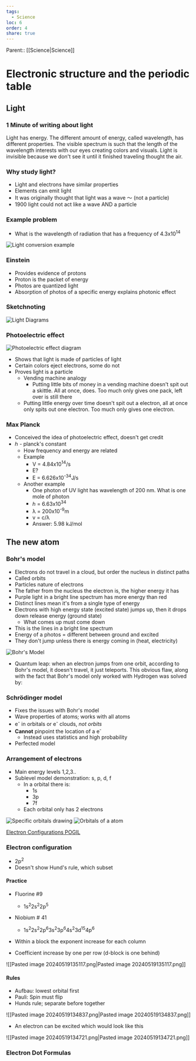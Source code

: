```yaml
---
tags:
  - Science
loc: 6
order: 4
share: true
---
```


Parent:: [[Science|Science]]

# Electronic structure and the periodic table

## Light

### 1 Minute of writing about light

Light has energy. The different amount of energy, called wavelength, has different properties. The visible spectrum is such that the length of the wavelength interests with our eyes creating colors and visuals. Light is invisible because we don't see it until it finished traveling thought the air.

### Why study light?

- Light and electrons have similar properties
- Elements can emit light
- It was originally thought that light was a wave 〜 (not a particle)
- 1900 light could not act like a wave AND a particle

### Example problem

- What is the wavelength of radiation that has a frequency of 4.3x10<sup>14</sup>

![Light conversion example](light_conversion_example.png)

### Einstein

- Provides evidence of protons
- Proton is the packet of energy
- Photos are quantized light
- Absorption of photos of a specific energy explains photonic effect

### Sketchnoting

![Light Diagrams](light_diagrams.png)

### Photoelectric effect

![Photoelectric effect diagram](photoelecric_effect.png)

- Shows that light is made of particles of light
- Certain colors eject electrons, some do not
- Proves light is a particle
  - Vending machine analogy
    - Putting little bits of money in a vending machine doesn't spit out a skittle. All at once, does. Too much only gives one pack, left over is still there
  - Putting little energy over time doesn't spit out a electron, all at once only spits out one electron. Too much only gives one electron.

### Max Planck

- Conceived the idea of photoelectric effect, doesn't get credit
- ℎ - planck's constant
  - How frequency and energy are related
  - Example
    - V = 4.84x10<sup>14</sup>/s
    - E?
    - E = 6.626x10<sup>-34</sup>J/s
  - Another example
    - One photon of UV light has wavelength of 200 nm. What is one mole of photon
    - ℎ = 6.63x10<sup>34</sup>
    - λ = 200x10<sup>-9</sup>m
    - v = c/λ
    - Answer: 5.98 kJ/mol

## The new atom

### Bohr's model

- Electrons do not travel in a cloud, but order the nucleus in distinct paths
- Called orbits
- Particles nature of electrons
- The father from the nucleus the electron is, the higher energy it has
- Purple light in a bright line spectrum has more energy than red
- Distinct lines mean it's from a single type of energy
- Electrons with high energy state (excited state) jumps up, then it drops down release energy (ground state)
  - What comes up must come down
- This is the lines in a bright line spectrum
- Energy of a photos = different between ground and excited
- They don't jump unless there is energy coming in (heat, electricity)

![Bohr's Model](bohrs_model.png)

- Quantum leap: when an electron jumps from one orbit, according to Bohr's model, it doesn't travel, it just teleports. This obvious flaw, along with the fact that Bohr's model only worked with Hydrogen was solved by:

### Schrödinger model

- Fixes the issues with Bohr's model
- Wave properties of atoms; works with all atoms
- e<sup>-</sup> in orbitals or e<sup>-</sup> clouds, _not orbits_
- **Cannot** pinpoint the location of a e<sup>-</sup>
  - Instead uses statistics and high probability
- Perfected model

### Arrangement of electrons

- Main energy levels 1,2,3..
- Sublevel model demonstration: s, p, d, f
  - In a orbital there is:
    - 1s
    - 3p
    - 7f
  - Each orbital only has 2 electrons

![Specific orbitals drawing](orbitals_drawings.png)
![Orbitals of a atom](atoms_orbitals_drawing.png)

[Electron Configurations POGIL](https://papers.aamira.me/documents/400)

### Electron configuration

- 2p<sup>2</sup>
- Doesn't show Hund's rule, which subset

#### Practice

- Fluorine #9
  - 1s<sup>2</sup>2s<sup>2</sup>2p<sup>5</sup>
- Niobium # 41

  - 1s<sup>2</sup>2s<sup>2</sup>2p<sup>6</sup>3s<sup>2</sup>3p<sup>6</sup>4s<sup>2</sup>3d<sup>15</sup>4p<sup>6</sup>

- Within a block the exponent increase for each column
- Coefficient increase by one per row (d-block is one behind)

![[Pasted image 20240519135117.png|Pasted image 20240519135117.png]]

#### Rules

- Aufbau: lowest orbital first
- Pauli: Spin must flip
- Hunds rule; separate before together

![[Pasted image 20240519134837.png|Pasted image 20240519134837.png]]

- An electron can be excited which would look like this

![[Pasted image 20240519134721.png|Pasted image 20240519134721.png]]

### Electron Dot Formulas


